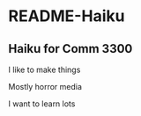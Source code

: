 # README-Haiku
Haiku for Comm 3300
--------------------
  I like to make things
  
  Mostly horror media
  
  I want to learn lots
